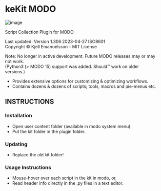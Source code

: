 # keKit MODO
![image](https://github.com/kedepot/keKit-Modo/assets/95410139/71b0ef77-9b21-460e-9a53-72c26cd2a0d6)

Script Collection Plugin for MODO

Last updated: Version 1.306   2023-04-27 ISO8601  
Copyright © Kjell Emanuelsson -  MIT License  


Note: No longer in active development. Future MODO releases may or may not work.  
(Python3 (> MODO 15) support was added. Should™ work on older versions.)  

- Provides extensive options for customizing & optimizing workflows.
- Contains dozens & dozens of scripts; tools, macros and pie-menus etc.

## INSTRUCTIONS
### Installation
- Open user content folder (available in modo system menu).  
- Put the kit folder in the plugin folder.  

### Updating
- Replace the old kit folder!  

### Usage Instructions  
- Mouse-hover over each script in the kit in modo, or,  
- Read header info directly in the .py files in a text editor.  
